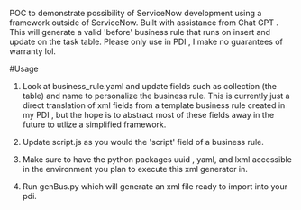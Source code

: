 POC to demonstrate possibility of ServiceNow development using a framework outside of ServiceNow.  Built with assistance from Chat GPT . This will generate a valid 'before' business rule that runs on insert and update on the task table. Please only use in PDI , I make no guarantees of warranty lol.


#Usage

1. Look at business_rule.yaml and update fields such as collection (the table) and name to personalize the business rule. This is currently just a direct translation of xml fields from a template business rule created in my PDI , but the hope is to abstract most of these fields away in the future to utlize a simplified framework.

2. Update script.js as you would the 'script' field of a business rule.

3. Make sure to have the python packages uuid , yaml, and lxml accessible in the environment you plan to execute this xml generator in.

4. Run genBus.py which will generate an xml file ready to import into your pdi. 
